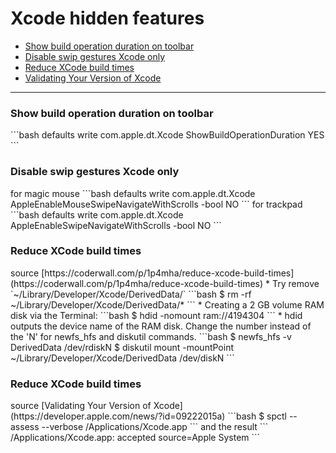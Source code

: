 # Xcode hidden features

*   [Show build operation duration on toolbar](#1)
*   [Disable swip gestures Xcode only](#2)
*   [Reduce XCode build times](#3)
*   [Validating Your Version of Xcode](#4)

******

<h3 id="1">Show build operation duration on toolbar</h3>
```bash
defaults write com.apple.dt.Xcode ShowBuildOperationDuration YES
```

<h3 id="2">Disable swip gestures Xcode only</h3>
for magic mouse
```bash
defaults write com.apple.dt.Xcode AppleEnableMouseSwipeNavigateWithScrolls -bool NO
```
for trackpad
```bash
defaults write com.apple.dt.Xcode AppleEnableSwipeNavigateWithScrolls -bool NO
```

<h3 id="3">Reduce XCode build times</h3>
source [https://coderwall.com/p/1p4mha/reduce-xcode-build-times](https://coderwall.com/p/1p4mha/reduce-xcode-build-times)
*   Try remove `~/Library/Developer/Xcode/DerivedData/`
```bash
$ rm -rf ~/Library/Developer/Xcode/DerivedData/*
```
*   Creating a 2 GB volume RAM disk via the Terminal:
```bash
$ hdid -nomount ram://4194304
```
*   hdid outputs the device name of the RAM disk. Change the number instead of the 'N' for newfs_hfs and diskutil commands.
```bash
$ newfs_hfs -v DerivedData /dev/rdiskN
$ diskutil mount -mountPoint ~/Library/Developer/Xcode/DerivedData /dev/diskN
```

<h3 id="4">Reduce XCode build times</h3>
source [Validating Your Version of Xcode](https://developer.apple.com/news/?id=09222015a)
```bash
$ spctl --assess --verbose /Applications/Xcode.app
```
and the result
```
/Applications/Xcode.app: accepted
source=Apple System
```
